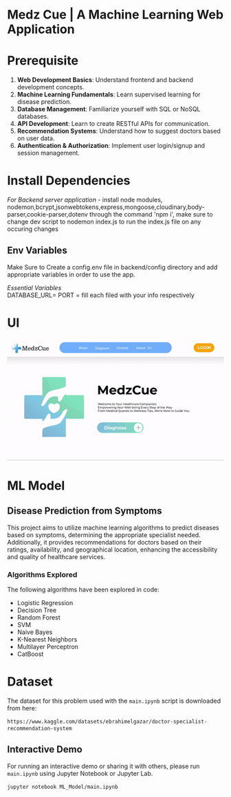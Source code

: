# Medz Cue | A Machine Learning Web Application

# Prerequisite

1. **Web Development Basics**: Understand frontend and backend development concepts.  
2. **Machine Learning Fundamentals**: Learn supervised learning for disease prediction.  
3. **Database Management**: Familiarize yourself with SQL or NoSQL databases.  
4. **API Development**: Learn to create RESTful APIs for communication.  
5. **Recommendation Systems**: Understand how to suggest doctors based on user data.  
6. **Authentication & Authorization**: Implement user login/signup and session management.  

# Install Dependencies

*For Backend server application* - install node modules, nodemon,bcrypt,jsonwebtokens,express,mongoose,cloudinary,body-parser,cookie-parser,dotenv through the command 'npm i', make sure to change dev script to nodemon index.js to run the index.js file on any occuring changes

## Env Variables

Make Sure to Create a config.env file in backend/config directory and add appropriate variables in order to use the app.

*Essential Variables*  
DATABASE_URL=
PORT = 
fill each filed with your info respectively

# UI
![](gif.gif) 

# ML Model
## Disease Prediction from Symptoms

This project aims to utilize machine learning algorithms to predict diseases based on symptoms, determining the appropriate specialist needed. Additionally, it provides recommendations for doctors based on their ratings, availability, and geographical location, enhancing the accessibility and quality of healthcare services.

### Algorithms Explored

The following algorithms have been explored in code:

- Logistic Regression
- Decision Tree
- Random Forest
- SVM
- Naive Bayes
- K-Nearest Neighbors
- Multilayer Perceptron
- CatBoost 

# Dataset

The dataset for this problem used with the `main.ipynb` script is downloaded from here:

```
https://www.kaggle.com/datasets/ebrahimelgazar/doctor-specialist-recommendation-system
```

## Interactive Demo

For running an interactive demo or sharing it with others, please run `main.ipynb` using Jupyter Notebook or Jupyter Lab.

```
jupyter notebook ML_Model/main.ipynb
```

